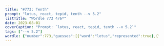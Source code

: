 ```yaml
---
title: "#773: Tenth"
prompt: "lotus, react, tepid, tenth --v 5.2"
listTitle: "Wordle 773 4/6*"
date: 2023-08-01
coverCaption: "Prompt: `lotus, react, tepid, tenth --v 5.2`"
tags: ["--v 5.2"]
wordle: {"number":773,"guesses":[{"word":"lotus","represented":true},{"word":"react","represented":null},{"word":"tepid","represented":null},{"word":"tenth","represented":null}],"yes_count":1}
---
```

